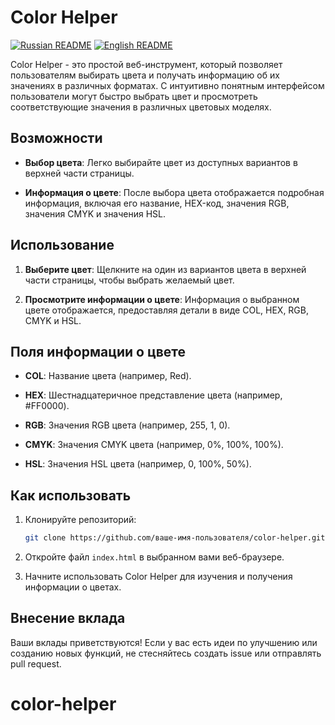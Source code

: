 # Color Helper

[![Russian README](https://raw.githubusercontent.com/hjnilsson/country-flags/master/png100px/ru.png)](README.md) [![English README](https://raw.githubusercontent.com/hjnilsson/country-flags/master/png100px/us.png)](readme_en.md) 

Color Helper - это простой веб-инструмент, который позволяет пользователям выбирать цвета и получать информацию об их значениях в различных форматах. С интуитивно понятным интерфейсом пользователи могут быстро выбрать цвет и просмотреть соответствующие значения в различных цветовых моделях.

## Возможности

- **Выбор цвета**: Легко выбирайте цвет из доступных вариантов в верхней части страницы.

- **Информация о цвете**: После выбора цвета отображается подробная информация, включая его название, HEX-код, значения RGB, значения CMYK и значения HSL.

## Использование

1. **Выберите цвет**: Щелкните на один из вариантов цвета в верхней части страницы, чтобы выбрать желаемый цвет.

2. **Просмотрите информации о цвете**: Информация о выбранном цвете отображается, предоставляя детали в виде COL, HEX, RGB, CMYK и HSL.

## Поля информации о цвете

- **COL**: Название цвета (например, Red).

- **HEX**: Шестнадцатеричное представление цвета (например, #FF0000).

- **RGB**: Значения RGB цвета (например, 255, 1, 0).

- **CMYK**: Значения CMYK цвета (например, 0%, 100%, 100%).

- **HSL**: Значения HSL цвета (например, 0, 100%, 50%).

## Как использовать

1. Клонируйте репозиторий:

   ```bash
   git clone https://github.com/ваше-имя-пользователя/color-helper.git
   ```

2. Откройте файл `index.html` в выбранном вами веб-браузере.

3. Начните использовать Color Helper для изучения и получения информации о цветах.

## Внесение вклада

Ваши вклады приветствуются! Если у вас есть идеи по улучшению или созданию новых функций, не стесняйтесь создать issue или отправлять pull request.

# color-helper
